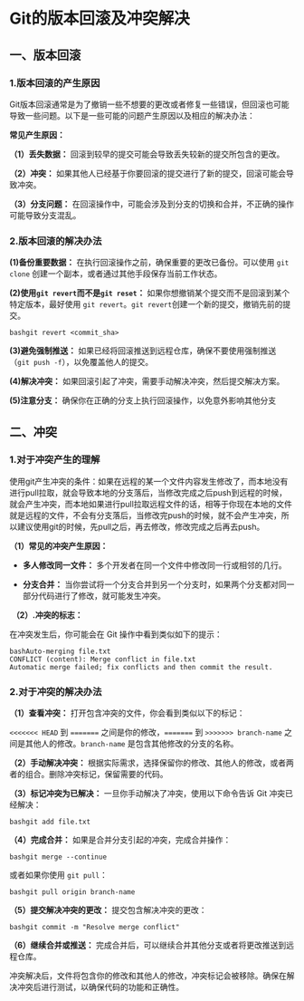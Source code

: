 # Git的版本回滚及冲突解决

## 一、版本回滚

### 1.版本回滚的产生原因

Git版本回滚通常是为了撤销一些不想要的更改或者修复一些错误，但回滚也可能导致一些问题。以下是一些可能的问题产生原因以及相应的解决办法：

**常见产生原因：**

**（1）丢失数据：** 回滚到较早的提交可能会导致丢失较新的提交所包含的更改。

**（2）冲突：** 如果其他人已经基于你要回滚的提交进行了新的提交，回滚可能会导致冲突。

**（3）分支问题：** 在回滚操作中，可能会涉及到分支的切换和合并，不正确的操作可能导致分支混乱。

### 2.版本回滚的解决办法

**(1)备份重要数据：** 在执行回滚操作之前，确保重要的更改已备份。可以使用 `git clone` 创建一个副本，或者通过其他手段保存当前工作状态。

**(2)使用`git revert`而不是`git reset`：** 如果你想撤销某个提交而不是回滚到某个特定版本，最好使用 `git revert`。`git revert`创建一个新的提交，撤销先前的提交。

```
bashgit revert <commit_sha>
```

**(3)避免强制推送：** 如果已经将回滚推送到远程仓库，确保不要使用强制推送（`git push -f`），以免覆盖他人的提交。

**(4)解决冲突：** 如果回滚引起了冲突，需要手动解决冲突，然后提交解决方案。

**(5)注意分支：** 确保你在正确的分支上执行回滚操作，以免意外影响其他分支



## 二、冲突

### 1.**对于冲突产生的理解**

​    使用git产生冲突的条件：如果在远程的某一个文件内容发生修改了，而本地没有进行pull拉取，就会导致本地的分支落后，当修改完成之后push到远程的时候，就会产生冲突，而本地如果进行pull拉取远程文件的话，相等于你现在本地的文件就是远程的文件，不会有分支落后，当修改完push的时候，就不会产生冲突，所以建议使用git的时候，先pull之后，再去修改，修改完成之后再去push。

   **（1）常见的冲突产生原因：**

- **多人修改同一文件：** 多个开发者在同一个文件中修改同一行或相邻的几行。

- **分支合并：** 当你尝试将一个分支合并到另一个分支时，如果两个分支都对同一部分代码进行了修改，就可能发生冲突。

​    **（2）.冲突的标志：**

在冲突发生后，你可能会在 Git 操作中看到类似如下的提示：

```
bashAuto-merging file.txt
CONFLICT (content): Merge conflict in file.txt
Automatic merge failed; fix conflicts and then commit the result.
```

### 2.**对于冲突的解决办法**

**（1）查看冲突：** 打开包含冲突的文件，你会看到类似以下的标记：

`<<<<<<< HEAD` 到 `=======` 之间是你的修改，`=======` 到 `>>>>>>> branch-name` 之间是其他人的修改。`branch-name` 是包含其他修改的分支的名称。

**（2）手动解决冲突：** 根据实际需求，选择保留你的修改、其他人的修改，或者两者的组合。删除冲突标记，保留需要的代码。

**（3）标记冲突为已解决：** 一旦你手动解决了冲突，使用以下命令告诉 Git 冲突已经解决：

```
bashgit add file.txt
```

**（4）完成合并：** 如果是合并分支引起的冲突，完成合并操作：

```
bashgit merge --continue
```

或者如果你使用 `git pull`：

```
bashgit pull origin branch-name
```

**（5）提交解决冲突的更改：** 提交包含解决冲突的更改：

```
bashgit commit -m "Resolve merge conflict"
```

**（6）继续合并或推送：** 完成合并后，可以继续合并其他分支或者将更改推送到远程仓库。

冲突解决后，文件将包含你的修改和其他人的修改，冲突标记会被移除。确保在解决冲突后进行测试，以确保代码的功能和正确性。

